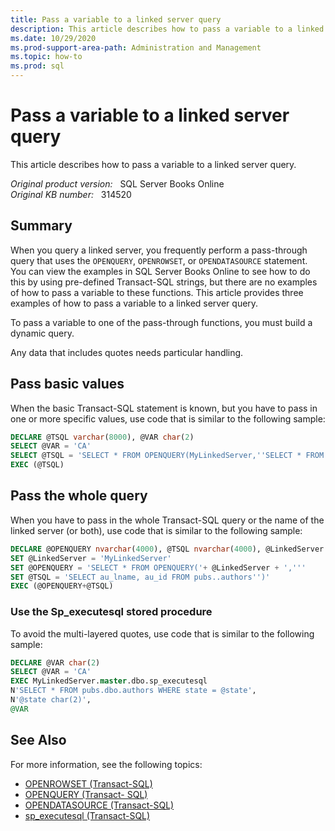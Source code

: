 ```yaml
---
title: Pass a variable to a linked server query
description: This article describes how to pass a variable to a linked server query.
ms.date: 10/29/2020
ms.prod-support-area-path: Administration and Management
ms.topic: how-to
ms.prod: sql
---
```

# Pass a variable to a linked server query

This article describes how to pass a variable to a linked server query.

_Original product version:_ &nbsp; SQL Server Books Online  
_Original KB number:_ &nbsp; 314520

## Summary

When you query a linked server, you frequently perform a pass-through query that uses the `OPENQUERY`, `OPENROWSET`, or `OPENDATASOURCE` statement. You can view the examples in SQL Server Books Online to see how to do this by using pre-defined Transact-SQL strings, but there are no examples of how to pass a variable to these functions. This article provides three examples of how to pass a variable to a linked server query.

To pass a variable to one of the pass-through functions, you must build a dynamic query.

Any data that includes quotes needs particular handling.

## Pass basic values

When the basic Transact-SQL statement is known, but you have to pass in one or more specific values, use code that is similar to the following sample:

```sql
DECLARE @TSQL varchar(8000), @VAR char(2)
SELECT @VAR = 'CA'
SELECT @TSQL = 'SELECT * FROM OPENQUERY(MyLinkedServer,''SELECT * FROM pubs.dbo.authors WHERE state = ''''' + @VAR + ''''''')'
EXEC (@TSQL)
```

## Pass the whole query

When you have to pass in the whole Transact-SQL query or the name of the linked server (or both), use code that is similar to the following sample:

```sql
DECLARE @OPENQUERY nvarchar(4000), @TSQL nvarchar(4000), @LinkedServer nvarchar(4000)
SET @LinkedServer = 'MyLinkedServer'
SET @OPENQUERY = 'SELECT * FROM OPENQUERY('+ @LinkedServer + ','''
SET @TSQL = 'SELECT au_lname, au_id FROM pubs..authors'')'
EXEC (@OPENQUERY+@TSQL)

```

### Use the Sp_executesql stored procedure

To avoid the multi-layered quotes, use code that is similar to the following sample:

```sql
DECLARE @VAR char(2)
SELECT @VAR = 'CA'
EXEC MyLinkedServer.master.dbo.sp_executesql
N'SELECT * FROM pubs.dbo.authors WHERE state = @state',
N'@state char(2)',
@VAR
```

## See Also

For more information, see the following topics:

- [OPENROWSET (Transact-SQL)](/sql/t-sql/functions/openrowset-transact-sql)
- [OPENQUERY (Transact- SQL)](/sql/t-sql/functions/openquery-transact-sql)
- [OPENDATASOURCE (Transact-SQL)](/sql/t-sql/functions/opendatasource-transact-sql)
- [sp_executesql (Transact-SQL)](/sql/relational-databases/system-stored-procedures/sp-executesql-transact-sql)
